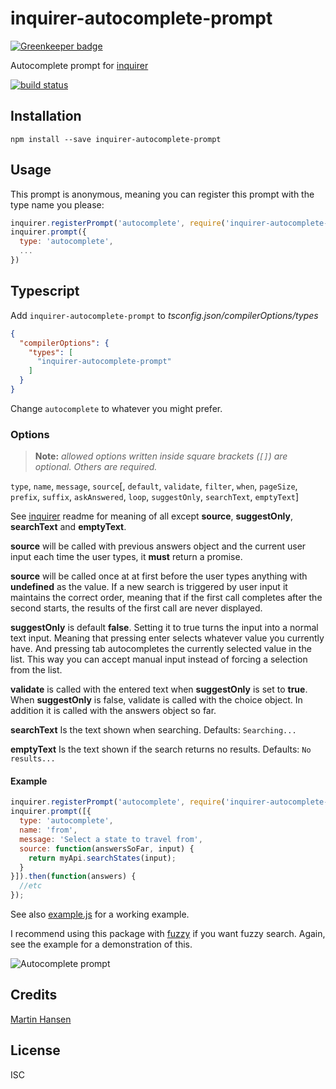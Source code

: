 # inquirer-autocomplete-prompt

[![Greenkeeper badge](https://badges.greenkeeper.io/mokkabonna/inquirer-autocomplete-prompt.svg)](https://greenkeeper.io/)

Autocomplete prompt for [inquirer](https://github.com/SBoudrias/Inquirer.js)

[![build status](https://travis-ci.com/mokkabonna/inquirer-autocomplete-prompt.svg?branch=master)](https://travis-ci.com/github/mokkabonna/inquirer-autocomplete-prompt)

## Installation

```
npm install --save inquirer-autocomplete-prompt
```

## Usage


This prompt is anonymous, meaning you can register this prompt with the type name you please:

```javascript
inquirer.registerPrompt('autocomplete', require('inquirer-autocomplete-prompt'));
inquirer.prompt({
  type: 'autocomplete',
  ...
})
```

## Typescript

Add `inquirer-autocomplete-prompt` to *tsconfig.json/compilerOptions/types*

```json
{
  "compilerOptions": {
    "types": [
      "inquirer-autocomplete-prompt"
    ]
  }
}
```

Change `autocomplete` to whatever you might prefer.

### Options

> **Note:** _allowed options written inside square brackets (`[]`) are optional. Others are required._

`type`, `name`, `message`, `source`[, `default`,  `validate`, `filter`, `when`, `pageSize`, `prefix`, `suffix`, `askAnswered`, `loop`, `suggestOnly`, `searchText`, `emptyText`]

See [inquirer](https://github.com/SBoudrias/Inquirer.js) readme for meaning of all except **source**, **suggestOnly**, **searchText** and **emptyText**.

**source** will be called with previous answers object and the current user input each time the user types, it **must** return a promise.

**source** will be called once at at first before the user types anything with **undefined** as the value. If a new search is triggered by user input it maintains the correct order, meaning that if the first call completes after the second starts, the results of the first call are never displayed.

**suggestOnly** is default **false**. Setting it to true turns the input into a normal text input. Meaning that pressing enter selects whatever value you currently have. And pressing tab autocompletes the currently selected value in the list. This way you can accept manual input instead of forcing a selection from the list.

**validate** is called with the entered text when **suggestOnly** is set to **true**. When **suggestOnly** is false, validate is called with the choice object. In addition it is called with the answers object so far.

**searchText** Is the text shown when searching. Defaults: `Searching...`

**emptyText** Is the text shown if the search returns no results. Defaults: `No results...`


#### Example

```javascript
inquirer.registerPrompt('autocomplete', require('inquirer-autocomplete-prompt'));
inquirer.prompt([{
  type: 'autocomplete',
  name: 'from',
  message: 'Select a state to travel from',
  source: function(answersSoFar, input) {
    return myApi.searchStates(input);
  }
}]).then(function(answers) {
  //etc
});

```

See also [example.js](https://github.com/mokkabonna/inquirer-autocomplete-prompt/blob/master/example.js) for a working example.

I recommend using this package with [fuzzy](https://www.npmjs.com/package/fuzzy) if you want fuzzy search. Again, see the example for a demonstration of this.

![Autocomplete prompt](./inquirer.gif)

## Credits

[Martin Hansen](https://github.com/mokkabonna/)

## License

ISC
